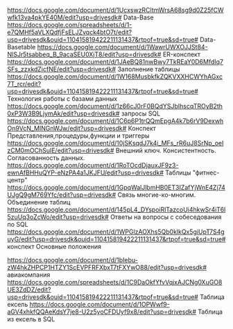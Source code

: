 https://docs.google.com/document/d/1UcxswzRCltmWrsA68sg9d0Z25fCWwfk13va4pkYE40M/edit?usp=drivesdk# Data-Base
https://docs.google.com/spreadsheets/d/1-e7QMHf5aVLXQdfjFsELJZvqck4btO7t/edit?usp=drivesdk&ouid=110415819422211131437&rtpof=true&sd=true# Data-Basetable
https://docs.google.com/document/d/1WawrUWXOJJSt84-NlSJr5tsabbeq_B_9acaSEU0XjT8/edit?usp=drivesdk# ER-конспект
https://docs.google.com/document/d/1JAeBQ81nwBwy7TkREaY0D6MfdIq7SFs_zzxkdZjcfNE/edit?usp=drivesdk# Заполнение таблицы
https://docs.google.com/document/d/1W168MusbkfkZQKVXXHCWYhAGxc7T_rcr/edit?usp=drivesdk&ouid=110415819422211131437&rtpof=true&sd=true# Технология работы с базами данных
https://docs.google.com/document/d/1z66cJ0rF0BQdYSJbIhscqTROyB2th0xP3W3B9LjymAk/edit?usp=drivesdk# запросы SQL
https://docs.google.com/document/d/1C6p6P1trQQmEpgA4k7b6rV9DexwhOn9VcN_MlNGnWJw/edit?usp=drivesdk# Конспект Представления,процедуры,функции и триггеры
https://docs.google.com/document/d/10jSKsqdJ7k4i_MFs_rR6uJ8SrNp_oeIzCM0mOChSuIE/edit?usp=drivesdk# Внешний ключ. Консистентность. Согласованность данных. 
https://docs.google.com/document/d/1RoTOcdDjauxJF9z3-ewnAfBHHuQYP-eNzPA4a1JKJFU/edit?usp=drivesdk# Таблицы "фитнес-центр"
https://docs.google.com/document/d/1GpqWalJlbmHB0ET3IZafYjWnE4Zj74UJgQ9gM769Yfc/edit?usp=drivesdk# Связь многие-ко-многим. Объединение таблиц
https://docs.google.com/document/d/145pL4_DYspoiRlTazcoUi4hkwSr4iT6l5zuUq3oZcWo/edit?usp=drivesdk# Ответы на вопросы с собеседования по SQL
https://docs.google.com/document/d/1WPGlzAOXhs5Qb0klkQx5giUpT7S4guyG/edit?usp=drivesdk&ouid=110415819422211131437&rtpof=true&sd=true# конспект Основные положения 

https://docs.google.com/document/d/1bIebu-zW4hkZHPCP1HTZY1ScEVPFRFXbxT7tFXYwO88/edit?usp=drivesdk# авиакомпания
https://docs.google.com/spreadsheets/d/1C9DaOkfYfvVqjxAJCNg0XuGO8UE3ZdDZ/edit?usp=drivesdk&ouid=110415819422211131437&rtpof=true&sd=true# Таблица ексель
https://docs.google.com/document/d/1OPWwf9-aGV4xhkfQQAeKdsY7je8-U2z5yoCFDUyf9x8/edit?usp=drivesdk# Таблица из ексель в SQL
